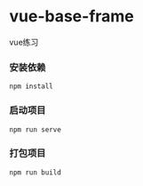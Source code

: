# vue-base-frame

vue练习

### 安装依赖
```
npm install
```

### 启动项目
```
npm run serve
```

### 打包项目
```
npm run build
```